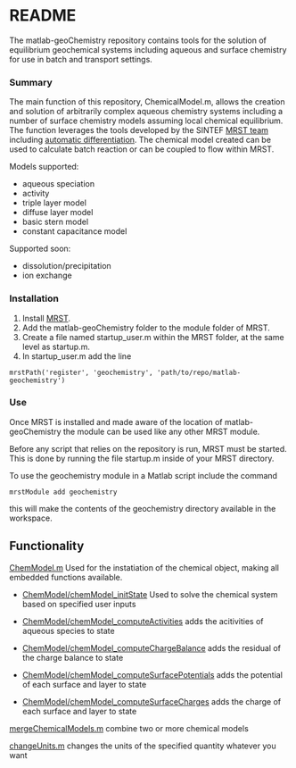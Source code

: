 # README #

The matlab-geoChemistry repository contains tools for the solution of equilibrium geochemical systems including aqueous and surface chemistry for use in batch and transport settings. 

### Summary ###

The main function of this repository, ChemicalModel.m, allows the creation and solution of arbitrarily complex aqueous chemistry systems including a number of surface chemistry models assuming local chemical equilibrium. The function leverages the tools developed by the SINTEF [MRST team](http://www.sintef.no/projectweb/mrst/) including [automatic differentiation](https://en.wikipedia.org/wiki/Automatic_differentiation). The chemical model created can be used to calculate batch reaction or can be coupled to flow within MRST.

Models supported:

* aqueous speciation
* activity
* triple layer model
* diffuse layer model
* basic stern model
* constant capacitance model

Supported soon:

* dissolution/precipitation
* ion exchange

### Installation ###

1. Install [MRST](http://www.sintef.no/projectweb/mrst/downloadable-resources/). 
2. Add the matlab-geoChemistry folder to the module folder of MRST.
3. Create a file named startup_user.m within the MRST folder, at the same level as startup.m.
4. In startup_user.m add the line
~~~~
mrstPath('register', 'geochemistry', 'path/to/repo/matlab-geochemistry')
~~~~

### Use ###

Once MRST is installed and made aware of the location of matlab-geoChemistry the module can be used like any other MRST module. 

Before any script that relies on the repository is run, MRST must be started. This is done by running the file startup.m inside of your MRST directory.

To use the geochemistry module in a Matlab script include the command

~~~~~
mrstModule add geochemistry
~~~~~

this will make the contents of the geochemistry directory available in the workspace.

## Functionality ##

[ChemModel.m](readMes/ChemModel.md)
Used for the instatiation of the chemical object, making all embedded functions available. 

* [ChemModel/chemModel_initState](readMes/chemModel_initState.md) Used to solve the chemical system based on specified user inputs

* [ChemModel/chemModel_computeActivities](readMes/chemModel_computeActivities.md) adds the acitivities of aqueous species to state

* [ChemModel/chemModel_computeChargeBalance](readMes/chemModel_computeChargeBalance.md) adds the residual of the charge balance to state

* [ChemModel/chemModel_computeSurfacePotentials](readMes/chemModel_computeSurfacePotential.md) adds the potential of each surface and layer to state

* [ChemModel/chemModel_computeSurfaceCharges](readMes/chemModel_computeSurfaceCharge.md) adds the charge of each surface and layer to state

[mergeChemicalModels.m](readMes/mergeChemicalModels.md) combine two or more chemical models

[changeUnits.m](readMes/changeUnits.md) changes the units of the specified quantity whatever you want